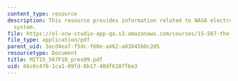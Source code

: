 ```yaml
---
content_type: resource
description: This resource provides information related to NASA electronic non-conformance
  system.
file: https://ol-ocw-studio-app-qa.s3.amazonaws.com/courses/15-567-the-economics-of-information-strategy-structure-and-pricing-fall-2010/66c6c4761ca109fd8b1740df6107f6e3_MIT15_567F10_pres09.pdf
file_type: application/pdf
parent_uid: 3acd4ea7-f5dc-f68e-a462-a03645b0c2d5
resourcetype: Document
title: MIT15_567F10_pres09.pdf
uid: 66c6c476-1ca1-09fd-8b17-40df6107f6e3
---
```

